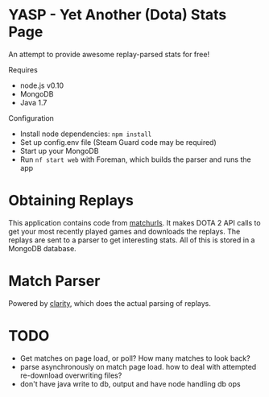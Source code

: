 YASP - Yet Another (Dota) Stats Page
====

An attempt to provide awesome replay-parsed stats for free!  

Requires

* node.js v0.10
* MongoDB
* Java 1.7

Configuration

* Install node dependencies: `npm install`
* Set up config.env file (Steam Guard code may be required)
* Start up your MongoDB
* Run `nf start web` with Foreman, which builds the parser and runs the app

Obtaining Replays
====
This application contains code from [matchurls](https://rjackson.me/tools/matchurls). It makes DOTA 2 API calls
to get your most recently played games and downloads the replays. The replays are sent to a parser
to get interesting stats. All of this is stored in a MongoDB database.

Match Parser
====
Powered by [clarity](https://github.com/skadistats/clarity), which does the actual parsing of replays.

TODO
====
* Get matches on page load, or poll?  How many matches to look back?
* parse asynchronously on match page load.  how to deal with attempted re-download overwriting files?
* don't have java write to db, output and have node handling db ops